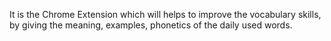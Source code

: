 It is the Chrome Extension which will helps to improve the vocabulary skills, by giving the meaning, examples, phonetics of the daily used words.
